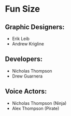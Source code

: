 Fun Size
=============

## Graphic Designers:
* Erik Leib
* Andrew Krigline

## Developers:
* Nicholas Thompson
* Drew Guarnera

## Voice Actors:
* Nicholas Thompson (Ninja) 
* Alex Thompson (Pirate)
